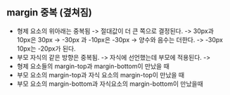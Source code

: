 ## margin 중복 (곂쳐짐)
- 형제 요소의 위아래는 중복됨
	-> 절대값이 더 큰 쪽으로 결정된다.
	-> 30px과 10px은 30px
	-> -30px 과 -10px은 -30px
	-> 양수와 음수는 더한다.
		-> -30px 10px는 -20px가 된다.
- 부모 자식의 같은 방향은 중복됨.
	-> 자식에 선언했는데 부모에 적용된다.
	->
- 형제 요소들의 margin-top과 margin-bottom이 만났을 때
- 부모 요소의 margin-top과 자식 요소의 margin-top이 만났을 때
- 부모 요소의 margin-bottom과 자식요소의 margin-bottom이 만났을때